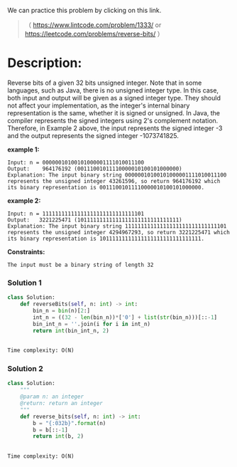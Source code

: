 We can practice this problem by clicking on this link.
>（ https://www.lintcode.com/problem/1333/ or https://leetcode.com/problems/reverse-bits/ ）
# Description:
 <p> Reverse bits of a given 32 bits unsigned integer.   
Note that in some languages, such as Java, there is no unsigned integer type. In this case, both input and output will be given as a signed integer type. They should not affect your implementation, as the integer's internal binary representation is the same, whether it is signed or unsigned.
In Java, the compiler represents the signed integers using 2's complement notation. Therefore, in Example 2 above, the input represents the signed integer -3 and the output represents the signed integer -1073741825. </p>  

**example 1:**
```
Input: n = 00000010100101000001111010011100
Output:    964176192 (00111001011110000010100101000000)
Explanation: The input binary string 00000010100101000001111010011100 represents the unsigned integer 43261596, so return 964176192 which its binary representation is 00111001011110000010100101000000.
```

**example 2:**
```
Input: n = 11111111111111111111111111111101
Output:   3221225471 (10111111111111111111111111111111)
Explanation: The input binary string 11111111111111111111111111111101 represents the unsigned integer 4294967293, so return 3221225471 which its binary representation is 10111111111111111111111111111111.
```

**Constraints:**
```
The input must be a binary string of length 32
```

 ### Solution 1 

```Python
class Solution:
    def reverseBits(self, n: int) -> int:
        bin_n = bin(n)[2:]
        int_n = ((32 - len(bin_n))*['0'] + list(str(bin_n)))[::-1]
        bin_int_n = ''.join(i for i in int_n)
        return int(bin_int_n, 2)
        
        
Time complexity: O(N)
```
 ### Solution 2

```Python
class Solution:
    """
    @param n: an integer
    @return: return an integer
    """
    def reverse_bits(self, n: int) -> int:
        b = "{:032b}".format(n)
        b = b[::-1]
        return int(b, 2)
        
        
Time complexity: O(N)
```
